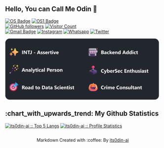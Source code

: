 ## Hello, You can Call Me Odin :green_heart:
[![OS Badge](https://img.shields.io/badge/OS-debian-c14438?&logo=Debian&labelColor=000000&style=for-the-badge)](https://www.debian.org/)
[![OS1 Badge](https://img.shields.io/badge/OS-windows-00a2ed?&logo=Windows&labelColor=000000&style=for-the-badge)](https://www.microsoft.com/en-us/windows)
<br>
[![GitHub followers](https://img.shields.io/github/followers/its0din-ai?color=0F9D58&labelColor=000000&label=Github+Followers&logo=github&logoColor=white&style=for-the-badge)](https://github.com/its0din-ai)
[![Visitor Count](https://shields-io-visitor-counter.herokuapp.com/badge?page=its0din-ai.its0din-ai&label=Profile+Visit&labelColor=black&logo=GitHub&logoColor=white&color=E50914&style=for-the-badge)](https://github.com/its0din-ai)
<br>
[![Gmail Badge](https://img.shields.io/badge/-Gmail-DB4437?style=for-the-badge&logo=Gmail&logoColor=white&link=mailto:ryujiodin@gmail.com)](mailto:ryujiodin@gmail.com)
[![Instagram](https://img.shields.io/badge/-Instagram-C13584?style=for-the-badge&logo=Instagram&logoColor=white)](https://instagram.com/itsodin.ai)
[![Whatsapp](https://img.shields.io/badge/-Whatsapp-25D366?style=for-the-badge&logo=Whatsapp&logoColor=white)](https://wa.me/6285157686612)
[![Twitter](https://img.shields.io/badge/-Twitter-1DA1F2?style=for-the-badge&logo=Twitter&logoColor=white)](https://twitter.com/realencrypt0r)

<a href="https://github.com/its0din-ai"><img src="assets/gitAbout.png" width="500"></a>

<h2>:chart_with_upwards_trend: My Github Statistics</h2>

<p>
    <a href="https://github.com/its0din-ai"><img align="center" src="https://github-readme-stats-five-kappa.vercel.app/api/top-langs/?username=its0din-ai&hide_border=true&langs_count=5&custom_title=My%20Top%20Known%20Language&theme=dracula&exclude_repo=machine" alt="its0din-ai :: Top 5 Langs" /></a>
    <a href="https://github.com/its0din-ai"><img align="center" src="https://github-readme-stats-five-kappa.vercel.app/api?username=its0din-ai&show_icons=true&count_private=true&include_all_commits=true&hide_border=true&theme=dracula&icon_color=CA2E55&title_color=20fc8f&custom_title=My+Github+Data" alt="its0din-ai :: Profile Statistics" /></a>
</p>

## 
<p align="center">Markdown Created with :coffee: By <a href="https://github.com/its0din-ai">its0din-ai</a></p>
